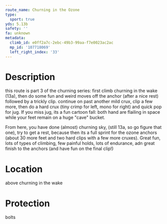 ```yaml
---
route_name: Churning in the Ozone
type:
  sport: true
yds: 5.13b
safety: ''
fa: unknown
metadata:
  climb_id: e0ff2a7c-2ebc-49b3-99aa-f7e0023ac2ac
  mp_id: '107718069'
  left_right_index: '33'
---
```

# Description
this route is part 3 of the churning series: first climb churning in the wake (13a), then do some fun and weird moves off the anchor (after a nice rest) followed by a trickly clip.  continue on past another mild crux, clip a few more, then do a hard crux (tiny crimp for left, mono for right) and quick pop for jug.  If you miss jug, its a fun cartoon fall: both hand are flailing in space while your feet remain on a huge "cave" bucket.

From here, you have done (almost) churning sky, (still 13a, so go figure that one), try to get a rest, because then its a full sprint for the ozone anchors (about 30 more feet and two hard clips with a few more cruxes). Great fun, lots of types of climbing, few painful holds, lots of endurance, adn great finish to the anchors (and have fun on the final clip!)

# Location
above churning in the wake

# Protection
bolts
